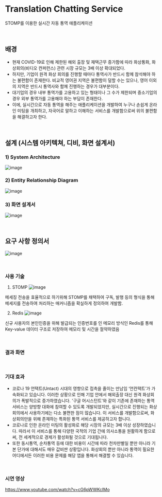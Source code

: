 # Translation Chatting Service
STOMP를 이용한 실시간 자동 통역 애플리케이션

<br>

## 배경
- 현재 COVID-19로 인해 제한된 해외 출장 및 재택근무 증가함에 따라 화상통화, 화상회의(비디오 컨퍼런스) 관련 시장 규모는 3배 이상 확대되었다.
- 하지만, 기업이 원격 화상 회의를 진행할 때마다 통역사가 반드시 함께 참석해야 하는 불편함이 존재한다. 비교적 영어권 지역은 불편함이 덜할 수는 있으나, 영어 이외의 지역은 반드시 통역사와 함께 진행하는 경우가 대부분이다.
- 대기업의 경우 내부 통역가를 고용하고 있는 형태이나 그 수가 제한되며 중소기업의 경우 외부 통역가를 고용해야 하는 부담이 존재한다.
- 이에, 실시간으로 자동 통역을 해주는 애플리케이션을 개발하여 누구나 손쉽게 온라인 미팅을 개최하고, 자국어로 말하고 이해하는 서비스를 개발함으로써 위의 불편함을 해결하고자 한다.

<br>

## 설계 (시스템 아키텍쳐, 디비, 화면 설계서)
### 1) System Architecture
![image](https://user-images.githubusercontent.com/69456626/178432958-a059cfa7-3be0-45fa-b9a4-b8e9f31b4178.png)
### 2) Entity Relationship Diagram
![image](https://user-images.githubusercontent.com/69456626/178431156-f47eb1b6-d3f4-47ce-a6aa-32d0c29a3bc5.png)
### 3) 화면 설계서
![image](https://user-images.githubusercontent.com/69456626/178431175-83ccded5-78bd-4e37-831b-0832e4eb9adc.png)

<br>

## 요구 사항 정의서
![image](https://user-images.githubusercontent.com/69456626/178430434-81aa4217-4ca7-461a-9e8f-4fd76580f2bc.png)

<br>

### 사용 기술
1. STOMP
![image](https://user-images.githubusercontent.com/72252806/184601547-7bfabe7d-7d78-4bd7-afcf-37357186276f.png)

메세징 전송을 효율적으로 하기위해 STOMP를 채택하여 구독, 발행 등의 형식을 통해 메세지를 전송하여 처리하는 매커니즘을 확실하게 정의하여 개발함.

2. Redis
![image](https://user-images.githubusercontent.com/72252806/184601765-31846d5f-eb47-4286-a2b2-e6f7bef8a909.png)

신규 사용자의 본인인증을 위해 발급되는 인증번호를 인 메모리 방식인 Redis를 통해 Key-value 데이터 구조로 저장하여 메모리 및 시간을 절약하였음

<br>

### 결과 화면

<br> 

### 기대 효과
- 코로나 19 언택트(Untact) 시대의 영향으로 접촉을 줄이는 만남임 ‘언컨택트’가 가속화되고 있습니다. 이러한 상황으로 인해 기업 안에서 해외출장 대신 원격 화상회의가 폭발적으로 증가하였습니다. '구글 어시스턴트'와 같이 기존에 존재하는 통역 서비스는 양방향 대화에 참여할 수 있도록 개발되었지만, 실시간으로 진행되는 화상회의에서 사용하기에는 다소 불편한 점이 많습니다. 이 서비스를 개발함으로써, 화상회의만을 위해 존재하는 특화된 통역 서비스를 제공하고자 합니다.
- 코로나로 인한 온라인 미팅의 활성화로 해당 시장의 규모는 3배 이상 성장하였습니다. 따라서 이 서비스를 통해 다양한 국적의 기업 간에 의사소통을 원활하게 함으로써, 전 세계적으로 경제가 활성화될 것으로 기대됩니다.
- 또한 동시통역, 순차통역 등에 대한 비용이 시간에 따라 천차만별일 뿐만 아니라 기본 단가에 대해서도 매우 값비싼 상황입니다. 화상회의 뿐만 아니라 통역이 필요한 어디에서든 이러한 비용 문제를 해당 앱을 통해서 해결할 수 있습니다.

<br>

### 시연 영상
https://www.youtube.com/watch?v=cG6pWWKcIMo
